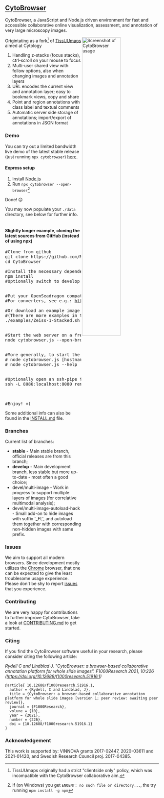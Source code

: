 ## [CytoBrowser](https://mida-group.github.io/CytoBrowser/)
CytoBrowser, a JavaScript and Node.js driven environment for fast and accessible collaborative online visualization, assessment, and annotation of very large microscopy images.

<img alt="Screenshot of CytoBrowser usage" title="Example view of CytoBrowser usages" align="right" width="50%" src="../../blob/gh-pages/media/CytoBrowser_example_view.jpg">

Origintating as a fork[^1] of [TissUUmaps](https://github.com/wahlby-lab/TissUUmaps) aimed at Cytology
[^1]: TissUUmaps originally had a strict "clientside only" policy, which was incompatible with the CytoBrowser collaborative aim.
1. Handling z-stacks (focus stacks), ctrl-scroll on your mouse to focus
2. Multi-user shared view with follow options, also when changing images and annotation layers
3. URL encodes the current view and annotation layer; easy to bookmark views, copy and share
4. Point and region annotations with class label and textual comments
5. Automatic server side storage of annotations; import/export of annotations in JSON format

### Demo
You can try out a limited bandwidth live demo of the latest stable release (just running `npx cytobrowser`) [here](https://cytobrowser.research.it.uu.se/).

#### Express setup
1. Install [Node.js](https://nodejs.org/en/download) 
2. Run `npx cytobrowser --open-browser`[^2]
[^2]: If (on Windows) you get `ENOENT: no such file or directory...`, the try running `npm install -g npm`

Done! 😊

You may now populate your `./data` directory, see below for further info.  
&nbsp;


#### Slightly longer example, cloning the latest sources from GitHub (instead of using npx)
<pre>
#Clone from github
git clone https://github.com/MIDA-group/CytoBrowser.git
cd CytoBrowser

#Install the necessary dependencies
npm install
#Optionally switch to develop version `git switch develop`


#Put your OpenSeadragon compatible images in the 'data/' directory
#For converters, see e.g.: <a href="http://openseadragon.github.io/examples/creating-zooming-images/">http://openseadragon.github.io/examples/creating-zooming-images/</a>

#Or download an example image and convert it to Deep Zoom Image (dzi) format
#(There are more examples in the '<a href="https://github.com/MIDA-group/CytoBrowser/tree/master/examples">examples/</a>' directory)
./examples/Zeiss-1-Stacked.sh  #This requires bftools and libvips


#Start the web server on a free port on localhost, and open a browser
node cytobrowser.js --open-browser


#More generally, to start the web server on a specified port
# node cytobrowser.js [hostname] [port]
# node cytobrowser.js --help

  
#Optionally open an ssh-pipe from your local machine to the web server
ssh -L 8080:localhost:8080 remote.host  



#Enjoy! =)
</pre>

Some additional info can also be found in the <a href="https://github.com/MIDA-group/CytoBrowser/tree/master/INSTALL.md">INSTALL.md</a> file.

### Branches
Current list of branches:
* **stable** - Main stable branch, official releases are from this branch;
* **develop** - Main development branch, less stable but more up-to-date - most often a good choice;
* devel/multi-image - Work in progress to support multiple layers of images (for correlative multimodal analysis);
* devel/multi-image-autoload-hack - Small add-on to hide images with suffix '_FL', and autoload them together with corresponding non-hidden images with same prefix.

### Issues
We aim to support all modern browsers. Since development mostly utilizes the [Chrome](https://www.google.com/chrome/) browser, that one can be expected to give the least troublesome usage experience. Please don't be shy to report [issues](https://github.com/MIDA-group/CytoBrowser/issues) that you experience.

### Contributing
We are very happy for contributions to further improve CytoBrowser, take a look at [CONTRIBUTING.md](CONTRIBUTING.md) to get started.

### Citing
If you find the CytoBrowser software useful in your research, please consider citing the following article:

*Rydell C and Lindblad J. "CytoBrowser: a browser-based collaborative annotation platform for whole slide images". 
F1000Research 2021, 10:226 (https://doi.org/10.12688/f1000research.51916.1)*
```
@article{ 10.12688/f1000research.51916.1,
  author = {Rydell, C and Lindblad, J},
  title = {CytoBrowser: a browser-based collaborative annotation platform for whole slide images [version 1; peer review: awaiting peer review]},
  journal = {F1000Research},
  volune = {10},
  year = {2021},
  number = {226},
  doi = {10.12688/f1000research.51916.1}
}
```

### Acknowledgement

This work is supported by: VINNOVA grants 2017-02447, 2020-03611 and 2021-01420, and Swedish Research Council proj. 2017-04385. 
